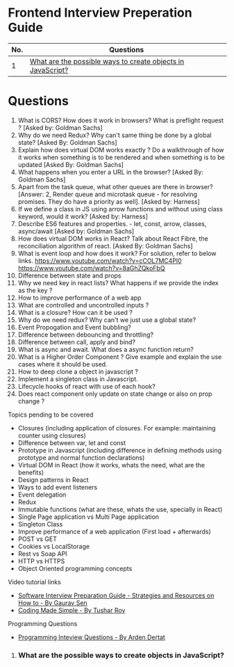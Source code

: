 # Frontend Interview Preperation Guide

| No. | Questions |
|---- | ---------
|1  | [What are the possible ways to create objects in JavaScript?](#what-are-the-possible-ways-to-create-objects-in-javascript) |
# Questions
1. What is CORS? How does it work in browsers? What is preflight request ? [Asked by: Goldman Sachs]
2. Why do we need Redux? Why can't same thing be done by a global state? [Asked By: Goldman Sachs]
3. Explain how does virtual DOM works exactly ? Do a walkthrough of how it works when something is to be rendered and when something is to be updated [Asked By: Goldman Sachs]
4. What happens when you enter a URL in the browser? [Asked By: Goldman Sachs]
5. Apart from the task queue, what other queues are there in browser? [Answer: 2, Render queue and microtask queue - for resolving promises. They do have a priority as well]. [Asked by: Harness]
6. If we define a class in JS using arrow functions and without using class keyword, would it work? [Asked by: Harness]
7. Describe ES6 features and properties. - let, const, arrow, classes, async/await [Asked by: Goldman Sachs]
8. How does virtual DOM works in React? Talk about React Fibre, the reconciliation algorithm of react. [Asked By: Goldman Sachs]
9. What is event loop and how does it work?
For solution, refer to below links.
https://www.youtube.com/watch?v=cCOL7MC4Pl0
https://www.youtube.com/watch?v=8aGhZQkoFbQ
10. Difference between state and props
11. Why we need key in react lists? What happens if we provide the index as the key ?
12. How to improve performance of a web app
13. What are controlled and uncontrolled inputs ?
14. What is a closure? How can it be used ?
15. Why do we need redux? Why can't we just use a global state?
16. Event Propogation and Event bubbling?
17. Difference between debouncing and throttling?
18. Difference between call, apply and bind?
19. What is async and await. What does a async function return?
20. What is a Higher Order Component ? Give example and explain the use cases where it should be used.
21. How to deep clone a object in javascript ?
22. Implement a singleton class in Javascript.
23. Lifecycle hooks of react with use of each hook?
24. Does react component only update on state change or also on prop change ?


Topics pending to be covered
- Closures (including application of closures. For example: maintaining counter using closures)
- Difference between var, let and const
- Prototype in Javascript (including difference in defining methods using prototype and normal function declarations)
- Virtual DOM in React (how it works, whats the need, what are the benefits)
- Design patterns in React
- Ways to add event listeners 
- Event delegation
- Redux
- Immutable functions (what are these, whats the use, specially in React)
- Single Page application vs Multi Page application
- Singleton Class
- Improve performance of a web application (First load + afterwards)
- POST vs GET
- Cookies vs LocalStorage
- Rest vs Soap API
- HTTP vs HTTPS
- Object Oriented programming concepts


Video tutorial links
- [Software Interview Preparation Guide - Strategies and Resources on How to - By Gaurav Sen](https://www.youtube.com/watch?time_continue=768&v=bBPHpH8aKjw)
- [Coding Made Simple - By Tushar Roy](https://www.youtube.com/user/tusharroy2525/)

Programming Questions
- [Programming Inteview Questions - By Arden Dertat](http://www.ardendertat.com/2012/01/09/programming-interview-questions/)

1. ### What are the possible ways to create objects in JavaScript?

